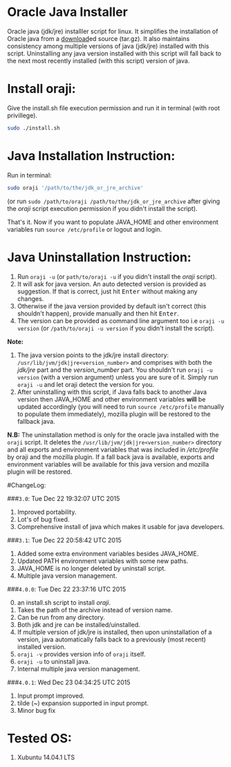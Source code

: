 Oracle Java Installer
====================

Oracle java (jdk/jre) installler script for linux. It simplifies the installation of Oracle java from a [download](http://www.oracle.com/technetwork/java/javase/downloads/index.html)ed source (tar.gz). It also maintains consistency among multiple versions of java (jdk/jre) installed with this script. Uninstalling any java version installed with this script will fall back to the next most recently installed (with this script) version of java.

Install oraji:
=====================

Give the <span class="light-quote">install.sh</span> file execution permission and run it in terminal (with root privillege).

```sh
sudo ./install.sh
```

Java Installation Instruction:
=============================

Run in terminal:

```sh
sudo oraji '/path/to/the/jdk_or_jre_archive'
```
(or run `sudo /path/to/oraji /path/to/the/jdk_or_jre_archive` after giving the *oraji* script execution permission if you didn't install the script).

That's it. Now if you want to populate JAVA_HOME and other environment variables run `source /etc/profile` or logout and login.


Java Uninstallation Instruction:
============================

1. Run `oraji -u` (or `path/to/oraji -u` if you didn't install the *oraji* script).
2. It will ask for java version. An auto detected version is provided as suggestion. If that is correct, just hit <kbd>Enter</kbd> without making any changes.
3. Otherwise if the java version provided by default isn't correct (this shouldn't happen), provide manually and then hit <kbd>Enter</kbd>.
4. The version can be provided as command line argument too i.e `oraji -u version` (or `/path/to/oraji -u version` if you didn't install the script).

**Note:**

1. The java version points to the jdk/jre install directory: `/usr/lib/jvm/jdk|jre<version_number>` and comprises with both the *jdk/jre* part and the *version_number* part. You shouldn't run `oraji -u version` (with a version argument) unless you are sure of it. Simply run `oraji -u` and let oraji detect the version for you.
2. After uninstalling with this script, if Java falls back to another Java version then JAVA_HOME and other environment variables **will** be updated accordingly (you will need to run `source /etc/profile` manually to populate them immediately),  mozilla plugin will be restored to the fallback java.

**N.B:** The uninstallation method is only for the oracle java installed with the `oraji` script. It deletes the `/usr/lib/jvm/jdk|jre<version_number>` directory and all exports and environment variables that was included in */etc/profile* by oraji and the mozilla plugin. If a fall back java is available, exports and environment variables will be available for this java version and mozilla plugin will be restored.

#ChangeLog:

###`3.0`: <span class="light-quote">Tue Dec 22 19:32:07 UTC 2015</span>

1. Improved portability.
2. Lot's of bug fixed.
3. Comprehensive install of java which makes it usable for java developers.

###`3.1`: <span class="light-quote">Tue Dec 22 20:58:42 UTC 2015</span>

1. Added some extra environment variables besides JAVA_HOME.
2. Updated PATH environment variables with some new paths.
3. JAVA_HOME is no longer deleted by uninstall script.
4. Multiple java version management.

###`4.0.0`: <span class="light-quote">Tue Dec 22 23:37:16 UTC 2015</span>

0. an install.sh script to install *oraji*.
1. Takes the path of the archive instead of version name.
2. Can be run from any directory.
3. Both jdk and jre can be installed/uinstalled.
4. If multiple version of jdk/jre is installed, then upon uninstallation of a version, java automatically falls back to a previously (most recent) installed version.
5. `oraji -v` provides version info of `oraji` itself.
6. `oraji -u` to uninstall java.
7. Internal multiple java version management.

###`4.0.1`: <span class="light-quote">Wed Dec 23 04:34:25 UTC 2015</span>

1. Input prompt improved.
2. tilde (~) expansion supported in input prompt.
3. Minor bug fix

Tested OS:
=============

1. Xubuntu 14.04.1 LTS

